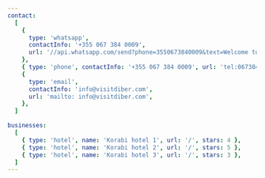 ```yaml
---
contact:
  [
    {
      type: 'whatsapp',
      contactInfo: '+355 067 384 0009',
      url: '//api.whatsapp.com/send?phone=3550673840009&text=Welcome to Diber',
    },
    { type: 'phone', contactInfo: '+355 067 384 0009', url: 'tel:0673840009' },
    {
      type: 'email',
      contactInfo: 'info@visitdiber.com',
      url: 'mailto: info@visitdiber.com',
    },
  ]

businesses:
  [
    { type: 'hotel', name: 'Korabi hotel 1', url: '/', stars: 4 },
    { type: 'hotel', name: 'Korabi hotel 2', url: '/', stars: 5 },
    { type: 'hotel', name: 'Korabi hotel 3', url: '/', stars: 3 },
  ]
---
```

